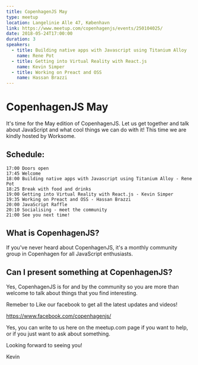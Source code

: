 ```yaml
---
title: CopenhagenJS May
type: meetup
location: Langelinie Alle 47, København
link: https://www.meetup.com/copenhagenjs/events/250104025/
date: 2018-05-24T17:00:00
duration: 3
speakers:
  - title: Building native apps with Javascript using Titanium Alloy
    name: Rene Pot
  - title: Getting into Virtual Reality with React.js
    name: Kevin Simper
  - title: Working on Preact and OSS
    name: Hassan Brazzi
---
```


# CopenhagenJS May

It's time for the May edition of CopenhagenJS. Let us get together and talk about JavaScript and what cool things we can do with it! This time we are kindly hosted by Worksome.

## Schedule:

    17:00 Doors open
    17:45 Welcome
    18:00 Building native apps with Javascript using Titanium Alloy - Rene Pot
    18:25 Break with food and drinks
    19:00 Getting into Virtual Reality with React.js - Kevin Simper
    19:35 Working on Preact and OSS - Hassan Brazzi
    20:00 JavaScript Raffle
    20:10 Socialising - meet the community
    21:00 See you next time!

## What is CopenhagenJS?

If you've never heard about CopenhagenJS, it's a monthly community group in Copenhagen for all JavaScript enthusiasts.

## Can I present something at CopenhagenJS?

Yes, CopenhagenJS is for and by the community so you are more than welcome to talk about things that you find interesting.

Remeber to Like our facebook to get all the latest updates and videos!

https://www.facebook.com/copenhagenjs/

Yes, you can write to us here on the meetup.com page if you want to help, or if you just want to ask about something.

Looking forward to seeing you!

Kevin
